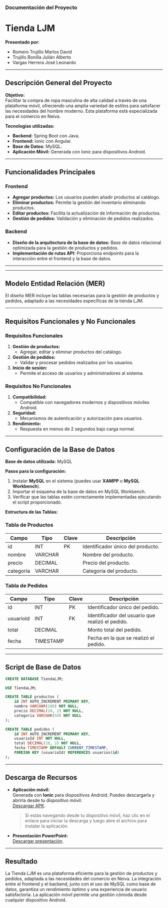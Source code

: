 ### Documentación del Proyecto

# Tienda LJM

**Presentado por:**  
- Romero Trujillo Marlos David  
- Trujillo Bonilla Julián Alberto  
- Vargas Herrera José Leonardo  

---

## Descripción General del Proyecto

**Objetivo:**  
Facilitar la compra de ropa masculina de alta calidad a través de una plataforma móvil, ofreciendo una amplia variedad de estilos para satisfacer las necesidades del hombre moderno. Esta plataforma está especializada para el comercio en Neiva.  

**Tecnologías utilizadas:**  
- **Backend:** Spring Boot con Java.  
- **Frontend:** Ionic con Angular.  
- **Base de Datos:** MySQL.  
- **Aplicación Móvil:** Generada con Ionic para dispositivos Android.  

---

## Funcionalidades Principales

### Frontend
- **Agregar productos:** Los usuarios pueden añadir productos al catálogo.
- **Eliminar productos:** Permite la gestión del inventario eliminando productos.
- **Editar productos:** Facilita la actualización de información de productos.
- **Gestión de pedidos:** Validación y eliminación de pedidos realizados.

### Backend
- **Diseño de la arquitectura de la base de datos:** Base de datos relacional optimizada para la gestión de productos y pedidos.
- **Implementación de rutas API:** Proporciona endpoints para la interacción entre el frontend y la base de datos.

---

---

## Modelo Entidad Relación (MER)

El diseño MER incluye las tablas necesarias para la gestión de productos y pedidos, adaptado a las necesidades específicas de la tienda LJM.

---

## Requisitos Funcionales y No Funcionales

### Requisitos Funcionales
1. **Gestión de productos:**  
   - Agregar, editar y eliminar productos del catálogo.  
2. **Gestión de pedidos:**  
   - Validar y procesar pedidos realizados por los usuarios.  
3. **Inicio de sesión:**  
   - Permite el acceso de usuarios y administradores al sistema.  

### Requisitos No Funcionales
1. **Compatibilidad:**  
   - Compatible con navegadores modernos y dispositivos móviles Android.  
2. **Seguridad:**  
   - Mecanismos de autenticación y autorización para usuarios.  
3. **Rendimiento:**  
   - Respuesta en menos de 2 segundos bajo carga normal.  

---

## Configuración de la Base de Datos

**Base de datos utilizada:** MySQL  

**Pasos para la configuración:**
1. Instalar **MySQL** en el sistema (puedes usar **XAMPP** o **MySQL Workbench**).  
2. Importar el esquema de la base de datos en MySQL Workbench.  
3. Verificar que las tablas estén correctamente implementadas ejecutando el script proporcionado.

**Estructura de las Tablas:**

### Tabla de Productos
| **Campo**   | **Tipo**  | **Clave** | **Descripción**             |
|-------------|-----------|-----------|-----------------------------|
| id          | INT       | PK        | Identificador único del producto. |
| nombre      | VARCHAR   |           | Nombre del producto.        |
| precio      | DECIMAL   |           | Precio del producto.        |
| categoria   | VARCHAR   |           | Categoría del producto.     |

### Tabla de Pedidos
| **Campo**         | **Tipo**     | **Clave** | **Descripción**              |
|--------------------|--------------|-----------|------------------------------|
| id                | INT          | PK        | Identificador único del pedido. |
| usuarioId         | INT          | FK        | Identificador del usuario que realizó el pedido. |
| total             | DECIMAL      |           | Monto total del pedido.      |
| fecha             | TIMESTAMP    |           | Fecha en la que se realizó el pedido. |

---

## Script de Base de Datos

```sql
CREATE DATABASE TiendaLJM;

USE TiendaLJM;

CREATE TABLE productos (
    id INT AUTO_INCREMENT PRIMARY KEY,
    nombre VARCHAR(100) NOT NULL,
    precio DECIMAL(10, 2) NOT NULL,
    categoria VARCHAR(50) NOT NULL
);

CREATE TABLE pedidos (
    id INT AUTO_INCREMENT PRIMARY KEY,
    usuarioId INT NOT NULL,
    total DECIMAL(10, 2) NOT NULL,
    fecha TIMESTAMP DEFAULT CURRENT_TIMESTAMP,
    FOREIGN KEY (usuarioId) REFERENCES usuarios(id)
);
```

---

## Descarga de Recursos

- **Aplicación móvil:**  
  Generada con **Ionic** para dispositivos Android. Puedes descargarla y abrirla desde tu dispositivo móvil:  
  [Descargar APK](app-debug.apk).  

  > Si estás navegando desde tu dispositivo móvil, haz clic en el enlace para iniciar la descarga y luego abre el archivo para instalar la aplicación.  

- **Presentación PowerPoint:**  
  [Descargar presentación](proyecto.pptx).  

---

## Resultado

La Tienda LJM es una plataforma eficiente para la gestión de productos y pedidos, adaptada a las necesidades del comercio en Neiva. La integración entre el frontend y el backend, junto con el uso de MySQL como base de datos, garantiza un rendimiento óptimo y una experiencia de usuario satisfactoria. La aplicación móvil permite una gestión cómoda desde cualquier dispositivo Android.

